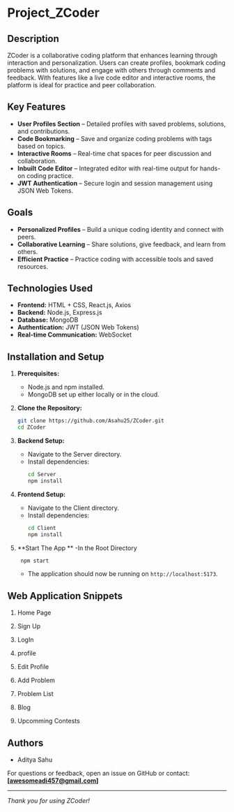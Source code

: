 # Project_ZCoder

## Description
ZCoder is a collaborative coding platform that enhances learning through interaction and personalization. Users can create profiles, bookmark coding problems with solutions, and engage with others through comments and feedback. With features like a live code editor and interactive rooms, the platform is ideal for practice and peer collaboration.

## Key Features

- **User Profiles Section** – Detailed profiles with saved problems, solutions, and contributions.
- **Code Bookmarking** – Save and organize coding problems with tags based on topics.
- **Interactive Rooms** – Real-time chat spaces for peer discussion and collaboration.
- **Inbuilt Code Editor** – Integrated editor with real-time output for hands-on coding practice.
- **JWT Authentication** – Secure login and session management using JSON Web Tokens.

## Goals

- **Personalized Profiles** – Build a unique coding identity and connect with peers.
- **Collaborative Learning** – Share solutions, give feedback, and learn from others.
- **Efficient Practice** – Practice coding with accessible tools and saved resources.

## Technologies Used

- **Frontend:** HTML + CSS, React.js, Axios
- **Backend:** Node.js, Express.js  
- **Database:** MongoDB
- **Authentication:** JWT (JSON Web Tokens)  
- **Real-time Communication:** WebSocket

## Installation and Setup

1. **Prerequisites:**
   - Node.js and npm installed.
   - MongoDB set up either locally or in the cloud.

2. **Clone the Repository:**
   ```sh
   git clone https://github.com/Asahu25/ZCoder.git
   cd ZCoder
   ```

3. **Backend Setup:**
   - Navigate to the Server directory.
   - Install dependencies:
     ```sh
     cd Server
     npm install
     

4. **Frontend Setup:**
   - Navigate to the Client directory.
   - Install dependencies:
     ```sh
     cd Client
     npm install
     ```
5. **Start The App **
   -In the Root Directory
   ```sh
    npm start
   ```
   - The application should now be running on `http://localhost:5173`.


## Web Application Snippets


1. Home Page<br>


2. Sign Up<br>


3. LogIn<br>


4. profile<br>


5. Edit Profile<br>


6. Add Problem<br>


7. Problem List<br>


8. Blog<br>


9. Upcomming Contests<br>



## Authors
 - Aditya Sahu

For questions or feedback, open an issue on GitHub or contact: **\[[awesomeadi457@gmail.com](mailto:awesomeadi457@gmail.com)]**

---

*Thank you for using ZCoder!*
